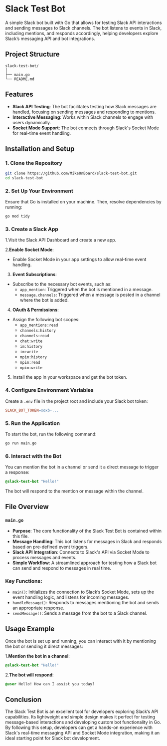 # **Slack Test Bot**
A simple Slack bot built with Go that allows for testing Slack API interactions and sending messages to Slack channels. The bot listens to events in Slack, including mentions, and responds accordingly, helping developers explore Slack’s messaging API and bot integrations.

## **Project Structure**
```
slack-test-bot/
│
├── main.go
└── README.md
```
## **Features**
- **Slack API Testing**: The bot facilitates testing how Slack messages are handled, focusing on sending messages and responding to mentions.
- **Interactive Messaging**: Works within Slack channels to engage with users dynamically.
- **Socket Mode Support**: The bot connects through Slack's Socket Mode for real-time event handling.
## **Installation and Setup**
### 1. **Clone the Repository**
```bash
git clone https://github.com/MikeOnBoard/slack-test-bot.git
cd slack-test-bot
```
### 2. **Set Up Your Environment**
Ensure that Go is installed on your machine. Then, resolve dependencies by running:
```bash
go mod tidy
```
### 3. **Create a Slack App**
1.Visit the Slack API Dashboard and create a new app.

2.**Enable Socket Mode**:

  - Enable Socket Mode in your app settings to allow real-time event handling.
3. **Event Subscriptions**:
- Subscribe to the necessary bot events, such as:
  - ``app_mention``: Triggered when the bot is mentioned in a message.
  - ``message.channels``: Triggered when a message is posted in a channel where the bot is added.
4. **OAuth & Permissions**:

- Assign the following bot scopes:
  - ``app_mentions:read``
  - ``channels:history``
  - ``channels:read``
  - ``chat:write``
  - ``im:history``
  - ``im:write``
  - ``mpim:history``
  - ``mpim:read``
  - ``mpim:write``
5. Install the app in your workspace and get the bot token.

### 4. **Configure Environment Variables**
Create a ``.env`` file in the project root and include your Slack bot token:

```makefile
SLACK_BOT_TOKEN=xoxb-...
```
### 5. **Run the Application**
To start the bot, run the following command:

```bash
go run main.go
```
### 6. **Interact with the Bot**
You can mention the bot in a channel or send it a direct message to trigger a response:

```css
@slack-test-bot "Hello!"
```
The bot will respond to the mention or message within the channel.

## File Overview
### ``main.go``
- **Purpose**: The core functionality of the Slack Test Bot is contained within this file.
- **Message Handling**: This bot listens for messages in Slack and responds based on pre-defined event triggers.
- **Slack API Integration**: Connects to Slack's API via Socket Mode to process messages and events.
- **Simple Workflow**: A streamlined approach for testing how a Slack bot can send and respond to messages in real time.
### **Key Functions**:
- ``main()``: Initializes the connection to Slack’s Socket Mode, sets up the event handling logic, and listens for incoming messages.
- ``handleMessage()``: Responds to messages mentioning the bot and sends an appropriate response.
- ``sendMessage()``: Sends a message from the bot to a Slack channel.
## Usage Example
Once the bot is set up and running, you can interact with it by mentioning the bot or sending it direct messages:

1.**Mention the bot in a channel**:

```css
@slack-test-bot "Hello!"
```
2.**The bot will respond**:

```css
@user Hello! How can I assist you today?
```
## **Conclusion**
The Slack Test Bot is an excellent tool for developers exploring Slack’s API capabilities. Its lightweight and simple design makes it perfect for testing message-based interactions and developing custom bot functionality in Go. By following this setup, developers can get a hands-on experience with Slack's real-time messaging API and Socket Mode integration, making it an ideal starting point for Slack bot development.